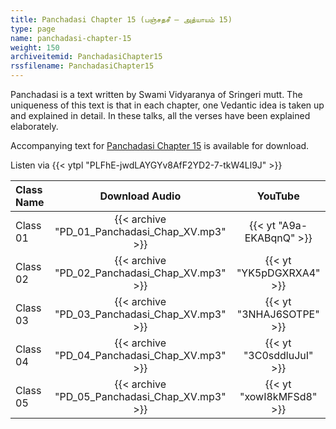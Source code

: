 ```yaml
---
title: Panchadasi Chapter 15 (பஞ்சதசீ – அத்யாயம் 15)
type: page
name: panchadasi-chapter-15
weight: 150
archiveitemid: PanchadasiChapter15
rssfilename: PanchadasiChapter15
---
```


Panchadasi is a text written by Swami Vidyaranya of Sringeri mutt. The uniqueness of this text is that in each chapter, one Vedantic idea is taken up and explained in detail. In these talks, all the verses have been explained elaborately.

Accompanying text for [Panchadasi Chapter 15](https://archive.org/download/Panchadasi/Panchadasi_Chapter_11-15.pdf) is available for download.

Listen via {{< ytpl "PLFhE-jwdLAYGYv8AfF2YD2-7-tkW4Ll9J" >}}

Class Name | Download Audio | YouTube
:---|:---:|:---:
Class 01 | {{< archive "PD_01_Panchadasi_Chap_XV.mp3" >}} | {{< yt "A9a-EKABqnQ" >}}
Class 02 | {{< archive "PD_02_Panchadasi_Chap_XV.mp3" >}} | {{< yt "YK5pDGXRXA4" >}}
Class 03 | {{< archive "PD_03_Panchadasi_Chap_XV.mp3" >}} | {{< yt "3NHAJ6SOTPE" >}}
Class 04 | {{< archive "PD_04_Panchadasi_Chap_XV.mp3" >}} | {{< yt "3C0sddluJuI" >}}
Class 05 | {{< archive "PD_05_Panchadasi_Chap_XV.mp3" >}} | {{< yt "xowI8kMFSd8" >}}